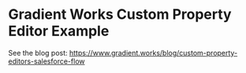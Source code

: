 # Gradient Works Custom Property Editor Example

See the blog post:
https://www.gradient.works/blog/custom-property-editors-salesforce-flow

